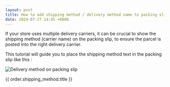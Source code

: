 ```yaml
---
layout: post
title: How to add shipping method / delivery method name to packing slip in Shopify
date: 2024-07-27 14:45 +0800
---
```


If your store uses multiple delivery carriers, it can be crucial to show the shipping method (carrier name) on the packing slip, to ensure the parcel is posted into the right delivery carrier.

This tutorial will guide you to place the shipping method text in the packing slip like this : 

![Delivery method on packing slip](https://yagisoftware.s3.amazonaws.com/26-delivery-method-packing-slip/delivery_method_packing_slip.png)



{{ order.shipping_method.title }}
